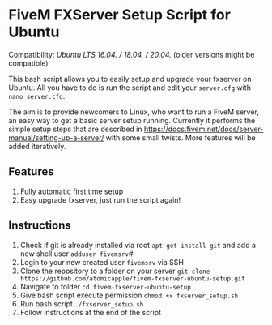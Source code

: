 # FiveM FXServer Setup Script for Ubuntu
Compatibility: *Ubuntu LTS 16.04. / 18.04. / 20.04.* (older versions might be compatible)

This bash script allows you to easily setup and upgrade your fxserver on Ubuntu. All you have to do is run the script and edit your `server.cfg` with `nano server.cfg`.

The aim is to provide newcomers to Linux, who want to run a FiveM server, an easy way to get a basic server setup running. Currently it performs the simple setup steps that are described in https://docs.fivem.net/docs/server-manual/setting-up-a-server/ with some small twists. More features will be added iteratively. 

## Features
1. Fully automatic first time setup
2. Easy upgrade fxserver, just run the script again!

## Instructions
1. Check if git is already installed via root `apt-get install git` and add a new shell user `adduser fivemsrv`#
2. Login to your new created user `fivemsrv` via SSH 
3. Clone the repository to a folder on your server `git clone https://github.com/atomicapple/fivem-fxserver-ubuntu-setup.git`
4. Navigate to folder `cd fivem-fxserver-ubuntu-setup`
5. Give bash script execute permission `chmod +x fxserver_setup.sh`
6. Run bash script `./fxserver_setup.sh`
7. Follow instructions at the end of the script
